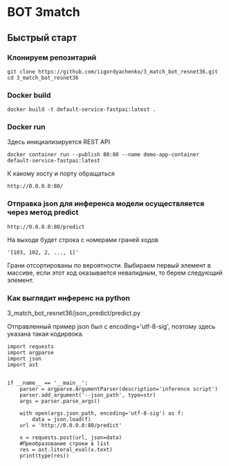 # BOT 3match
## Быстрый старт
### Клонируем репозитарий
```
git clone https://github.com/iigordyachenko/3_match_bot_resnet36.git
cd 3_match_bot_resnet36
```
### Docker build
```
docker build -t default-service-fastpai:latest . 
```
### Docker run
Здесь инициализируется REST API
```
docker container run --publish 80:80 --name demo-app-container default-service-fastpai:latest  
```
К какому хосту и порту обращаться 
```
http://0.0.0.0:80/
```
### Отправка json для инференса модели осуществляется через метод predict
```
http://0.0.0.0:80/predict
```
На выходе будет строка с номерами граней ходов
```
'[103, 102, 2, ..., 1]'
```
Грани отсортированы по вероятности. Выбираем первый элемент в массиве, если этот ход оказывается невалидным, то берем следующий элемент.
### Как выглядит инференс на python
3_match_bot_resnet36/json_predict/predict.py

Отправленный пример json был с encoding='utf-8-sig', поэтому здесь указана такая кодирвока. 
```
import requests
import argparse
import json
import ast


if __name__ == '__main__':
    parser = argparse.ArgumentParser(description='inference script')
    parser.add_argument('--json_path', type=str)
    args = parser.parse_args()
    
    with open(args.json_path, encoding='utf-8-sig') as f:
        data = json.load(f)
    url = 'http://0.0.0.0:80/predict'
    
    x = requests.post(url, json=data)
    #Преобразование строки в list
    res = ast.literal_eval(x.text)
    print(type(res))

```
